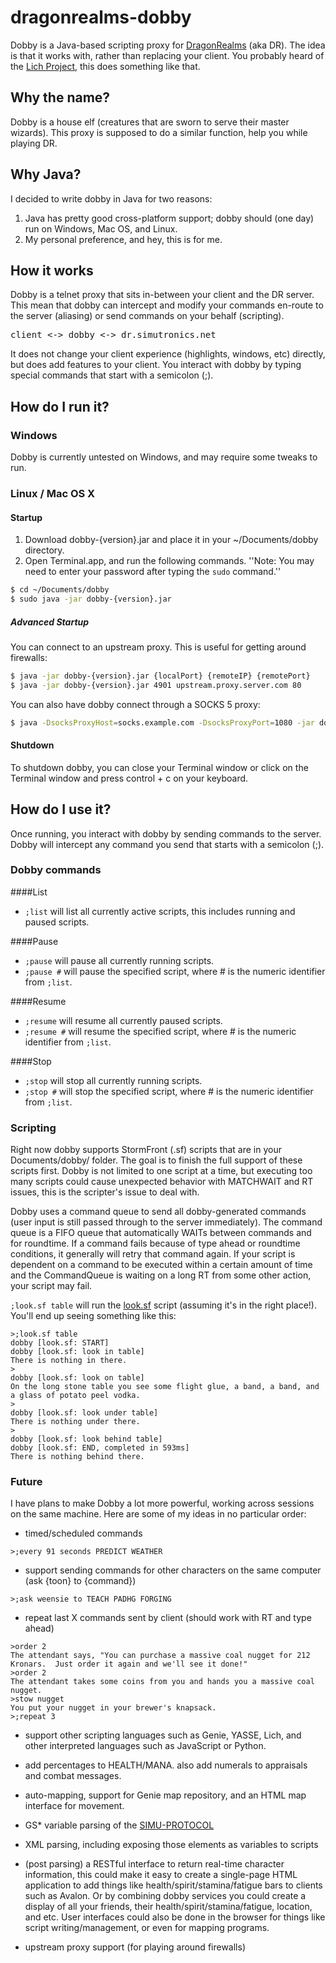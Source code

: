 # dragonrealms-dobby

Dobby is a Java-based scripting proxy for [DragonRealms](https://www.play.net/dr/) (aka DR). The idea is that it works with, rather than replacing your client. You probably heard of the [Lich Project](https://lichproject.org), this does something like that.

## Why the name?

Dobby is a house elf (creatures that are sworn to serve their master wizards). This proxy is supposed to do a similar function, help you while playing DR.

## Why Java?

I decided to write dobby in Java for two reasons:

1. Java has pretty good cross-platform support; dobby should (one day) run on Windows, Mac OS, and Linux.
2. My personal preference, and hey, this is for me.

## How it works

Dobby is a telnet proxy that sits in-between your client and the DR server. This mean that dobby can intercept and modify your commands en-route to the server (aliasing) or send commands on your behalf (scripting).

<pre>
client <-> dobby <-> dr.simutronics.net
</pre>

It does not change your client experience (highlights, windows, etc) directly, but does add features to your client. You interact with dobby by typing special commands that start with a semicolon (;).

## How do I run it?

### Windows

Dobby is currently untested on Windows, and may require some tweaks to run.

### Linux / Mac OS X

#### Startup

1. Download dobby-{version}.jar and place it in your ~/Documents/dobby directory.
2. Open Terminal.app, and run the following commands. ''Note: You may need to enter your password after typing the `sudo` command.''
```bash
$ cd ~/Documents/dobby
$ sudo java -jar dobby-{version}.jar
```

##### Advanced Startup

You can connect to an upstream proxy. This is useful for getting around firewalls:
```bash
$ java -jar dobby-{version}.jar {localPort} {remoteIP} {remotePort}
$ java -jar dobby-{version}.jar 4901 upstream.proxy.server.com 80
```

You can also have dobby connect through a SOCKS 5 proxy:
```bash
$ java -DsocksProxyHost=socks.example.com -DsocksProxyPort=1080 -jar dobby-{version}.jar
```

#### Shutdown

To shutdown dobby, you can close your Terminal window or click on the Terminal window and press control + c on your keyboard.

## How do I use it?

Once running, you interact with dobby by sending commands to the server. Dobby will intercept any command you send that starts with a semicolon (;).

### Dobby commands

####List
* `;list` will list all currently active scripts, this includes running and paused scripts.

####Pause
* `;pause` will pause all currently running scripts.
* `;pause #` will pause the specified script, where # is the numeric identifier from `;list`.

####Resume
* `;resume` will resume all currently paused scripts.
* `;resume #` will resume the specified script, where # is the numeric identifier from `;list`.

####Stop
* `;stop` will stop all currently running scripts.
* `;stop #` will stop the specified script, where # is the numeric identifier from `;list`.

### Scripting

Right now dobby supports StormFront (.sf) scripts that are in your Documents/dobby/ folder. The goal is to finish the full support of these scripts first. Dobby is not limited to one script at a time, but executing too many scripts could cause unexpected behavior with MATCHWAIT and RT issues, this is the scripter's issue to deal with.

Dobby uses a command queue to send all dobby-generated commands (user input is still passed through to the server immediately). The command queue is a FIFO queue that automatically WAITs between commands and for roundtime. If a command fails because of type ahead or roundtime conditions, it generally will retry that command again. If your script is dependent on a command to be executed within a certain amount of time and the CommandQueue is waiting on a long RT from some other action, your script may fail.

`;look.sf table` will run the [look.sf](https://github.com/ry4npw/dragonrealms-dobby/blob/master/src/test/resources/look.sf) script (assuming it's in the right place!). You'll end up seeing something like this:
```
>;look.sf table
dobby [look.sf: START]
dobby [look.sf: look in table]
There is nothing in there.
>
dobby [look.sf: look on table]
On the long stone table you see some flight glue, a band, a band, and a glass of potato peel vodka.
>
dobby [look.sf: look under table]
There is nothing under there.
>
dobby [look.sf: look behind table]
dobby [look.sf: END, completed in 593ms]
There is nothing behind there.
```

### Future

I have plans to make Dobby a lot more powerful, working across sessions on the same machine. Here are some of my ideas in no particular order:

* timed/scheduled commands
```
>;every 91 seconds PREDICT WEATHER
```

* support sending commands for other characters on the same computer (ask {toon} to {command})
```
>;ask weensie to TEACH PADHG FORGING
```

* repeat last X commands sent by client (should work with RT and type ahead)
```
>order 2
The attendant says, "You can purchase a massive coal nugget for 212 Kronars.  Just order it again and we'll see it done!"
>order 2
The attendant takes some coins from you and hands you a massive coal nugget.
>stow nugget
You put your nugget in your brewer's knapsack.
>;repeat 3
```

* support other scripting languages such as Genie, YASSE, Lich, and other interpreted languages such as JavaScript or Python.

* add percentages to HEALTH/MANA. also add numerals to appraisals and combat messages.

* auto-mapping, support for Genie map repository, and an HTML map interface for movement.

* GS* variable parsing of the [SIMU-PROTOCOL](https://github.com/sproctor/warlock-gtk/blob/master/docs/SIMU-PROTOCOL)

* XML parsing, including exposing those elements as variables to scripts

* (post parsing) a RESTful interface to return real-time character information, this could make it easy to create a single-page HTML application to add things like health/spirit/stamina/fatigue bars to clients such as Avalon. Or by combining dobby services you could create a display of all your friends, their health/spirit/stamina/fatigue, location, and etc. User interfaces could also be done in the browser for things like script writing/management, or even for mapping programs.

* upstream proxy support (for playing around firewalls)

